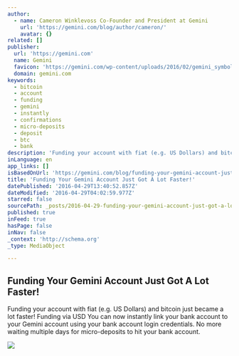 ```yaml
---
author:
  - name: Cameron Winklevoss Co-Founder and President at Gemini
    url: 'https://gemini.com/blog/author/cameron/'
    avatar: {}
related: []
publisher:
  url: 'https://gemini.com'
  name: Gemini
  favicon: 'https://gemini.com/wp-content/uploads/2016/02/gemini_symbol_rgb.png'
  domain: gemini.com
keywords:
  - bitcoin
  - account
  - funding
  - gemini
  - instantly
  - confirmations
  - micro-deposits
  - deposit
  - btc
  - bank
description: 'Funding your account with fiat (e.g. US Dollars) and bitcoin just became a lot faster! Funding via USD You can now instantly link your bank account to your Gemini account using your bank account login credentials. No more waiting multiple days for micro-deposits to hit your bank account.'
inLanguage: en
app_links: []
isBasedOnUrl: 'https://gemini.com/blog/funding-your-gemini-account-just-got-a-lot-faster/'
title: 'Funding Your Gemini Account Just Got A Lot Faster!'
datePublished: '2016-04-29T13:40:52.857Z'
dateModified: '2016-04-29T04:02:59.977Z'
starred: false
sourcePath: _posts/2016-04-29-funding-your-gemini-account-just-got-a-lot-faster.md
published: true
inFeed: true
hasPage: false
inNav: false
_context: 'http://schema.org'
_type: MediaObject

---
```

<article style=""><h1>Funding Your Gemini Account Just Got A Lot Faster!</h1><p>Funding your account with fiat (e.g. US Dollars) and bitcoin just became a lot faster! Funding via USD You can now instantly link your bank account to your Gemini account using your bank account login credentials. No more waiting multiple days for micro-deposits to hit your bank account.</p><img src="https://gemini.com/wp-content/uploads/2016/02/hero-funding-680x255.jpg" /></article>